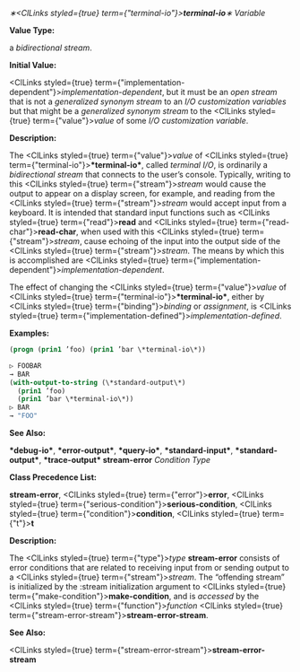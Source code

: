 *∗<ClLinks styled={true} term={"terminal-io"}><b>*terminal-io*</b></ClLinks>∗ Variable* 



**Value Type:** 



a *bidirectional stream*. 



**Initial Value:** 



<ClLinks styled={true} term={"implementation-dependent"}><i>implementation-dependent</i></ClLinks>, but it must be an *open stream* that is not a *generalized synonym stream* to an *I/O customization variables* but that might be a *generalized synonym stream* to the <ClLinks styled={true} term={"value"}><i>value</i></ClLinks> of some *I/O customization variable*. 



**Description:** 



The <ClLinks styled={true} term={"value"}><i>value</i></ClLinks> of <ClLinks styled={true} term={"terminal-io"}><b>\*terminal-io\*</b></ClLinks>, called *terminal I/O*, is ordinarily a *bidirectional stream* that connects to the user’s console. Typically, writing to this <ClLinks styled={true} term={"stream"}><i>stream</i></ClLinks> would cause the output to appear on a display screen, for example, and reading from the <ClLinks styled={true} term={"stream"}><i>stream</i></ClLinks> would accept input from a keyboard. It is intended that standard input functions such as <ClLinks styled={true} term={"read"}><b>read</b></ClLinks> and <ClLinks styled={true} term={"read-char"}><b>read-char</b></ClLinks>, when used with this <ClLinks styled={true} term={"stream"}><i>stream</i></ClLinks>, cause echoing of the input into the output side of the <ClLinks styled={true} term={"stream"}><i>stream</i></ClLinks>. The means by which this is accomplished are <ClLinks styled={true} term={"implementation-dependent"}><i>implementation-dependent</i></ClLinks>. 



The effect of changing the <ClLinks styled={true} term={"value"}><i>value</i></ClLinks> of <ClLinks styled={true} term={"terminal-io"}><b>\*terminal-io\*</b></ClLinks>, either by <ClLinks styled={true} term={"binding"}><i>binding</i></ClLinks> or *assignment*, is <ClLinks styled={true} term={"implementation-defined"}><i>implementation-defined</i></ClLinks>. 



**Examples:**
```lisp
(progn (prin1 ’foo) (prin1 ’bar \*terminal-io\*)) 

▷ FOOBAR 
→ BAR 
(with-output-to-string (\*standard-output\*) 
  (prin1 ’foo) 
  (prin1 ’bar \*terminal-io\*)) 
▷ BAR 
→ "FOO" 
```
**See Also:** 



**\*debug-io\***, **\*error-output\***, **\*query-io\***, **\*standard-input\***, **\*standard-output\***, **\*trace-output\* stream-error** *Condition Type* 



**Class Precedence List:** 



**stream-error**, <ClLinks styled={true} term={"error"}><b>error</b></ClLinks>, <ClLinks styled={true} term={"serious-condition"}><b>serious-condition</b></ClLinks>, <ClLinks styled={true} term={"condition"}><b>condition</b></ClLinks>, <ClLinks styled={true} term={"t"}><b>t</b></ClLinks> 



**Description:** 



The <ClLinks styled={true} term={"type"}><i>type</i></ClLinks> **stream-error** consists of error conditions that are related to receiving input from or sending output to a <ClLinks styled={true} term={"stream"}><i>stream</i></ClLinks>. The “offending stream” is initialized by the :stream initialization argument to <ClLinks styled={true} term={"make-condition"}><b>make-condition</b></ClLinks>, and is *accessed* by the <ClLinks styled={true} term={"function"}><i>function</i></ClLinks> <ClLinks styled={true} term={"stream-error-stream"}><b>stream-error-stream</b></ClLinks>. 



**See Also:** 



<ClLinks styled={true} term={"stream-error-stream"}><b>stream-error-stream</b></ClLinks> 



